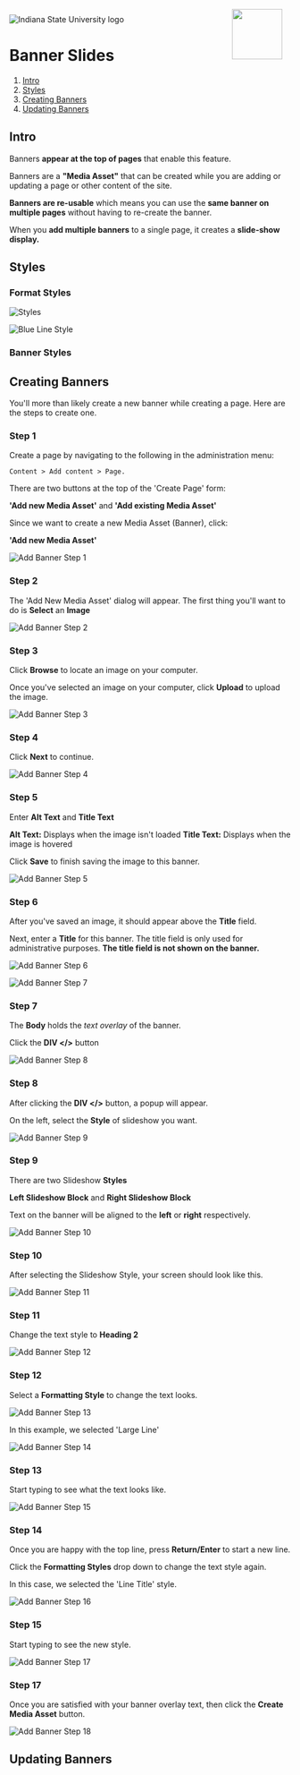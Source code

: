 <img class="logo" src="../../global_assets/images/IXM-Transparent-Vertical.jpg" style="float:right; margin:-10px 15px 0 0;" height="90" />
<img class="logo" src="../assets/images/isu_logo.png" alt="Indiana State University logo" />

# Banner Slides

1. [Intro](#intro)
2. [Styles](#styles)
3. [Creating Banners](#creating-banners)
4. [Updating Banners](#updating-banners)

## Intro

Banners **appear at the top of pages** that enable this feature.

Banners are a **"Media Asset"** that can be created while you are adding or updating a page or other content of the site. 

**Banners are re-usable** which means you can use the **same banner on multiple pages** without having to re-create the banner. 

When you **add multiple banners** to a single page, it creates a **slide-show display.**

## Styles

### Format Styles

![Styles](../assets/images/Styles1.png "Styles")

![Blue Line Style](../assets/images/BlueLine.png "Blue Line Style")

### Banner Styles

## Creating Banners

You'll more than likely create a new banner while creating a page. Here are the steps to create one.

### Step 1

Create a page by navigating to the following in the administration menu:

	Content > Add content > Page.

There are two buttons at the top of the 'Create Page' form: 

**'Add new Media Asset'** and **'Add existing Media Asset'**

Since we want to create a new Media Asset (Banner), click:

**'Add new Media Asset'**

![Add Banner Step 1](../assets/images/AddBanner1.png "Adding Banner Step 1")

### Step 2

The 'Add New Media Asset' dialog will appear. The first thing you'll want to do is **Select** an **Image**

![Add Banner Step 2](../assets/images/AddBanner2.png "Adding Banner Step 2")

### Step 3

Click **Browse** to locate an image on your computer.

Once you've selected an image on your computer, click **Upload** to upload the image.
 
![Add Banner Step 3](../assets/images/AddBanner3.png "Adding Banner Step 3")

### Step 4

Click **Next** to continue.

![Add Banner Step 4](../assets/images/AddBanner4.png "Adding Banner Step 4")

### Step 5 

Enter **Alt Text** and **Title Text** 

**Alt Text:** Displays when the image isn't loaded
**Title Text:** Displays when the image is hovered

Click **Save** to finish saving the image to this banner.

![Add Banner Step 5](../assets/images/AddBanner5.png "Adding Banner Step 5")

### Step 6

After you've saved an image, it should appear above the **Title** field.

Next, enter a **Title** for this banner. The title field is only used for administrative purposes. **The title field is not shown on the banner.**

![Add Banner Step 6](../assets/images/AddBanner6.png "Adding Banner Step 6")

![Add Banner Step 7](../assets/images/AddBanner7.png "Adding Banner Step 7")

### Step 7 

The **Body** holds the *text overlay* of the banner.

Click the **DIV </>** button 

![Add Banner Step 8](../assets/images/AddBanner8.png "Adding Banner Step 8")

### Step 8

After clicking the **DIV </>** button, a popup will appear. 

On the left, select the **Style** of slideshow you want.

![Add Banner Step 9](../assets/images/AddBanner9.png "Adding Banner Step 9")

### Step 9

There are two Slideshow **Styles** 

**Left Slideshow Block** and **Right Slideshow Block**

Text on the banner will be aligned to the **left** or **right** respectively.

![Add Banner Step 10](../assets/images/AddBanner10.png "Adding Banner Step 10")

### Step 10

After selecting the Slideshow Style, your screen should look like this.

![Add Banner Step 11](../assets/images/AddBanner11.png "Adding Banner Step 11")

### Step 11

Change the text style to **Heading 2**

![Add Banner Step 12](../assets/images/AddBanner12.png "Adding Banner Step 12")

### Step 12

Select a **Formatting Style** to change the text looks.

![Add Banner Step 13](../assets/images/AddBanner13.png "Adding Banner Step 13")

In this example, we selected 'Large Line'

![Add Banner Step 14](../assets/images/AddBanner14.png "Adding Banner Step 14")

### Step 13

Start typing to see what the text looks like.

![Add Banner Step 15](../assets/images/AddBanner15.png "Adding Banner Step 15")

### Step 14

Once you are happy with the top line, press **Return/Enter** to start a new line. 

Click the **Formatting Styles** drop down to change the text style again.

In this case, we selected the 'Line Title' style.

![Add Banner Step 16](../assets/images/AddBanner16.png "Adding Banner Step 16")

### Step 15

Start typing to see the new style. 

![Add Banner Step 17](../assets/images/AddBanner17.png "Adding Banner Step 17")

### Step 17

Once you are satisfied with your banner overlay text, then click the **Create Media Asset** button.

![Add Banner Step 18](../assets/images/AddBanner18.png "Adding Banner Step 18")

## Updating Banners


